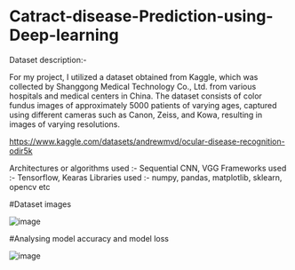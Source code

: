 # Catract-disease-Prediction-using-Deep-learning


Dataset description:-

For my project, I utilized a dataset obtained from Kaggle, which was collected by Shanggong Medical Technology Co., Ltd. from various hospitals and medical centers in China. The dataset consists of color fundus images of approximately 5000 patients of varying ages, captured using different cameras such as Canon, Zeiss, and Kowa, resulting in images of varying resolutions.

https://www.kaggle.com/datasets/andrewmvd/ocular-disease-recognition-odir5k

Architectures or algorithms used :- Sequential CNN, VGG 
Frameworks used :- Tensorflow, Kearas
Libraries used :- numpy, pandas, matplotlib, sklearn, opencv etc

#Dataset images

![image](https://user-images.githubusercontent.com/118616059/218417165-8f0ea181-5c2a-40ad-8099-0e5e7a3cfdc5.png)


#Analysing model accuracy and model loss

![image](https://user-images.githubusercontent.com/118616059/218416531-44213efe-ec3a-40b7-821d-6a37b370b271.png)

